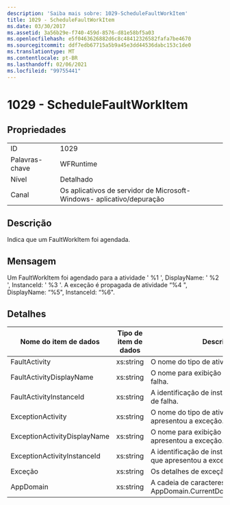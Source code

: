 ```yaml
---
description: 'Saiba mais sobre: 1029-ScheduleFaultWorkItem'
title: 1029 - ScheduleFaultWorkItem
ms.date: 03/30/2017
ms.assetid: 3a56b29e-f740-459d-8576-d81e58bf5a03
ms.openlocfilehash: e5f0463626882d6c8c48412326582fafa7be4670
ms.sourcegitcommit: ddf7edb67715a5b9a45e3dd44536dabc153c1de0
ms.translationtype: MT
ms.contentlocale: pt-BR
ms.lasthandoff: 02/06/2021
ms.locfileid: "99755441"
---
```

# <a name="1029---schedulefaultworkitem"></a>1029 - ScheduleFaultWorkItem

## <a name="properties"></a>Propriedades  
  
|||  
|-|-|  
|ID|1029|  
|Palavras-chave|WFRuntime|  
|Nível|Detalhado|  
|Canal|Os aplicativos de servidor de Microsoft-Windows- aplicativo/depuração|  
  
## <a name="description"></a>Descrição  

 Indica que um FaultWorkItem foi agendada.  
  
## <a name="message"></a>Mensagem  

 Um FaultWorkItem foi agendado para a atividade ' %1 ', DisplayName: ' %2 ', InstanceId: ' %3 '.  A exceção é propagada de atividade “%4 ", DisplayName: “%5", InstanceId: “%6".  
  
## <a name="details"></a>Detalhes  
  
|Nome do item de dados|Tipo de item de dados|Descrição|  
|--------------------|--------------------|-----------------|  
|FaultActivity|xs:string|O nome do tipo de atividade de falha.|  
|FaultActivityDisplayName|xs:string|O nome para exibição de atividade de falha.|  
|FaultActivityInstanceId|xs:string|A identificação de instância de atividade de falha.|  
|ExceptionActivity|xs:string|O nome do tipo de atividade que apresentou a exceção.|  
|ExceptionActivityDisplayName|xs:string|O nome para exibição de atividade que apresentou a exceção.|  
|ExceptionActivityInstanceId|xs:string|A identificação de instância de atividade que apresentou a exceção.|  
|Exceção|xs:string|Os detalhes de exceção para a exceção|  
|AppDomain|xs:string|A cadeia de caracteres retornada por AppDomain.CurrentDomain.FriendlyName.|
